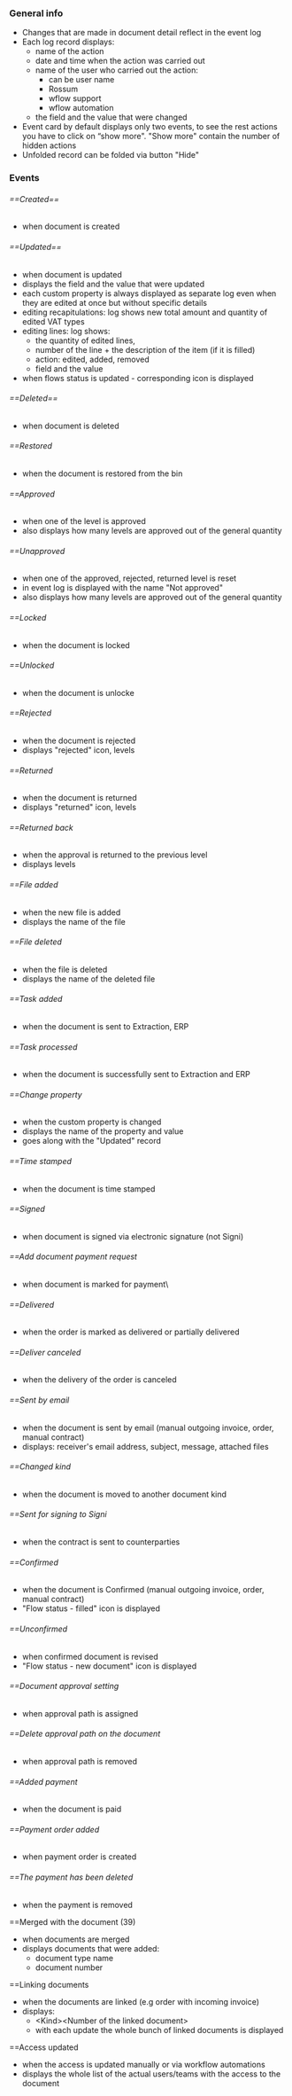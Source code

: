 
### General info

* Changes that are made in document detail reflect in the event log
* Each log record displays:
	* name of the action
	* date and time when the action was carried out
	* name of the user who carried out the action:
		* can be user name
		* Rossum
		* wflow support
		* wflow automation
	* the field and the value that were changed
* Event card by default displays only two events, to see the rest actions you have to click on “show more". "Show more" contain the number of hidden actions
* Unfolded record can be folded via button "Hide"

### Events

###### ==Created== 
* when document is created

###### ==Updated==
* when document is updated
* displays the field and the value that were updated
* each custom property is always displayed as separate log even when they are edited at once but without specific details
* editing recapitulations:  log shows new total amount and quantity of edited VAT types
* editing lines: log shows:
	* the quantity of edited lines, 
	* number of the line + the description of the item (if it is filled)
	* action: edited, added, removed
	* field and the value
* when flows status is updated - corresponding icon is displayed

###### ==Deleted==
* when document is deleted

###### ==Restored
* when the document is restored from the bin

###### ==Approved
* when one of the level is approved
* also displays how many levels are approved out of the general quantity

###### ==Unapproved
* when one of the approved, rejected, returned level is reset
* in event log is displayed with the name "Not approved"
* also displays how many levels are approved out of the general quantity

###### ==Locked
* when the document is locked

###### ==Unlocked
* when the document is unlocke


###### ==Rejected
* when the document is rejected
* displays "rejected" icon, levels

###### ==Returned
* when the document is returned
* displays "returned" icon, levels

###### ==Returned back
* when the approval is returned to the previous level
* displays levels

###### ==File added
* when the new file is added
* displays the name of the file

###### ==File deleted
* when the file is deleted
* displays the name of the deleted file

###### ==Task added
* when the document is sent to Extraction, ERP

###### ==Task processed
* when the document is successfully sent to Extraction and ERP


###### ==Change property
* when the custom property is changed
* displays the name of the property and value
* goes along with the "Updated" record

###### ==Time stamped
* when the document is time stamped

###### ==Signed
* when document is signed via electronic signature (not Signi)

###### ==Add document payment request
* when document is marked for payment\

###### ==Delivered
* when the order is marked as delivered or partially delivered

###### ==Deliver canceled
* when the delivery of the order is canceled

###### ==Sent by email
* when the document is sent by email (manual outgoing invoice, order, manual contract)
* displays: receiver's email address, subject, message, attached files

###### ==Changed kind
* when the document is moved to another document kind

###### ==Sent for signing to Signi
* when the contract is sent to counterparties

###### ==Confirmed
* when the document is Confirmed (manual outgoing invoice, order, manual contract)
* "Flow status - filled" icon is displayed

###### ==Unconfirmed
* when confirmed document is revised
* "Flow status - new document" icon is displayed

###### ==Document approval setting
* when approval path is assigned

###### ==Delete approval path on the document
* when approval path is removed

###### ==Added payment
* when the document is paid

###### ==Payment order added
* when payment order is created

###### ==The payment has been deleted
* when the payment is removed

==Merged with the document (39)
* when documents are merged
* displays documents that were added:
	* document type name
	* document number

==Linking documents
* when the documents are linked (e.g order with incoming invoice)
* displays:
	* \<Kind>\<Number of the linked document>
	* with each update the whole bunch of linked documents is displayed

==Access updated
* when the access is updated manually or via workflow automations
* displays the whole list of the actual users/teams with the access to the document 